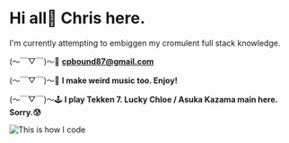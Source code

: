 # Hi all👋 Chris here.

I'm currently attempting to embiggen my cromulent full stack knowledge.

(〜￣▽￣)〜📧   **cpbound87@gmail.com**

(〜￣▽￣)〜🎸   **I make weird music too. Enjoy!**

(〜￣▽￣)〜🕹️    **I play Tekken 7. Lucky Chloe / Asuka Kazama main here. Sorry.😰**

![This is how I code](/assets/sweaty_ryo.png)



<!--
**cpbound/cpbound** is a ✨ _special_ ✨ repository because its `README.md` (this file) appears on your GitHub profile.

Here are some ideas to get you started:

- 🔭 I’m currently working on ...
- 🌱 I’m currently learning ...
- 👯 I’m looking to collaborate on ...
- 🤔 I’m looking for help with ...
- 💬 Ask me about ...
- 📫 How to reach me: ...
- 😄 Pronouns: ...
- ⚡ Fun fact: ...
-->
